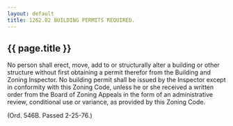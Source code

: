 ```yaml
---
layout: default 
title: 1262.02 BUILDING PERMITS REQUIRED.
---
```


{{ page.title }}
----------------

No person shall erect, move, add to or structurally alter a building or
other structure without first obtaining a permit therefor from the
Building and Zoning Inspector. No building permit shall be issued by the
Inspector except in conformity with this Zoning Code, unless he or she
received a written order from the Board of Zoning Appeals in the form of
an administrative review, conditional use or variance, as provided by
this Zoning Code.

(Ord. 546B. Passed 2-25-76.)
